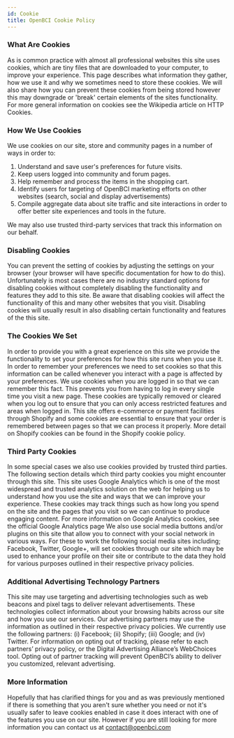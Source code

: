 ```yaml
---
id: Cookie
title: OpenBCI Cookie Policy
---
```


### What Are Cookies
As is common practice with almost all professional websites this site uses cookies, which are tiny files that are downloaded to your computer, to improve your experience. This page describes what information they gather, how we use it and why we sometimes need to store these cookies. We will also share how you can prevent these cookies from being stored however this may downgrade or 'break' certain elements of the sites functionality. For more general information on cookies see the Wikipedia article on HTTP Cookies.

### How We Use Cookies
We use cookies on our site, store and community pages in a number of ways in order to:

1. Understand and save user's preferences for future visits.
2. Keep users logged into community and forum pages.
3. Help remember and process the items in the shopping cart.
4. Identify users for targeting of OpenBCI marketing efforts on other websites (search, social and display advertisements)
5. Compile aggregate data about site traffic and site interactions in order to offer better site experiences and tools in the future.

We may also use trusted third-party services that track this information on our behalf.

### Disabling Cookies
You can prevent the setting of cookies by adjusting the settings on your browser (your browser will have specific documentation for how to do this). Unfortunately is most cases there are no industry standard options for disabling cookies without completely disabling the functionality and features they add to this site. Be aware that disabling cookies will affect the functionality of this and many other websites that you visit. Disabling cookies will usually result in also disabling certain functionality and features of the this site.

### The Cookies We Set
In order to provide you with a great experience on this site we provide the functionality to set your preferences for how this site runs when you use it. In order to remember your preferences we need to set cookies so that this information can be called whenever you interact with a page is affected by your preferences. We use cookies when you are logged in so that we can remember this fact. This prevents you from having to log in every single time you visit a new page. These cookies are typically removed or cleared when you log out to ensure that you can only access restricted features and areas when logged in. This site offers e-commerce or payment facilities through Shopify and some cookies are essential to ensure that your order is remembered between pages so that we can process it properly. More detail on Shopify cookies can be found in the Shopify cookie policy.

### Third Party Cookies
In some special cases we also use cookies provided by trusted third parties. The following section details which third party cookies you might encounter through this site. This site uses Google Analytics which is one of the most widespread and trusted analytics solution on the web for helping us to understand how you use the site and ways that we can improve your experience. These cookies may track things such as how long you spend on the site and the pages that you visit so we can continue to produce engaging content. For more information on Google Analytics cookies, see the official Google Analytics page We also use social media buttons and/or plugins on this site that allow you to connect with your social network in various ways. For these to work the following social media sites including; Facebook, Twitter, Google+, will set cookies through our site which may be used to enhance your profile on their site or contribute to the data they hold for various purposes outlined in their respective privacy policies.

### Additional Advertising Technology Partners
This site may use targeting and advertising technologies such as web beacons and pixel tags to deliver relevant advertisements. These technologies collect information about your browsing habits across our site and how you use our services. Our advertising partners may use the information as outlined in their respective privacy policies. We currently use the following partners: (i) Facebook; (ii) Shopify; (iii) Google; and (iv) Twitter. For information on opting out of tracking, please refer to each partners’ privacy policy, or the Digital Advertising Alliance’s WebChoices tool. Opting out of partner tracking will prevent OpenBCI’s ability to deliver you customized, relevant advertising.

### More Information
Hopefully that has clarified things for you and as was previously mentioned if there is something that you aren't sure whether you need or not it's usually safer to leave cookies enabled in case it does interact with one of the features you use on our site. However if you are still looking for more information you can contact us at contact@openbci.com
